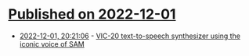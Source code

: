 # [Published on 2022-12-01](index.md)

* [2022-12-01, 20:21:06](https://lobste.rs/s/p7ffca/vic_20_text_speech_synthesizer_using) - [VIC-20 text-to-speech synthesizer using the iconic voice of SAM](https://www.youtube.com/watch?v=_YioAfmzkQc)
